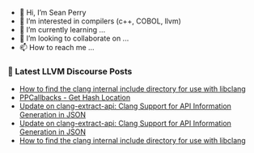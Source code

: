 - 👋 Hi, I’m Sean Perry
- 👀 I’m interested in compilers (c++, COBOL, llvm)
- 🌱 I’m currently learning ...
- 💞️ I’m looking to collaborate on ...
- 📫 How to reach me ...

<!---
s66perry/s66perry is a ✨ special ✨ repository because its `README.md` (this file) appears on your GitHub profile.
You can click the Preview link to take a look at your changes.
--->
### 📕 Latest LLVM Discourse Posts

<!-- DISCOURSE-LLVM:START -->
- [How to find the clang internal include directory for use with libclang](https://discourse.llvm.org/t/how-to-find-the-clang-internal-include-directory-for-use-with-libclang/66514#post_5)
- [PPCallbacks - Get Hash Location](https://discourse.llvm.org/t/ppcallbacks-get-hash-location/66513#post_2)
- [Update on clang-extract-api: Clang Support for API Information Generation in JSON](https://discourse.llvm.org/t/update-on-clang-extract-api-clang-support-for-api-information-generation-in-json/63535#post_3)
- [Update on clang-extract-api: Clang Support for API Information Generation in JSON](https://discourse.llvm.org/t/update-on-clang-extract-api-clang-support-for-api-information-generation-in-json/63535#post_2)
- [How to find the clang internal include directory for use with libclang](https://discourse.llvm.org/t/how-to-find-the-clang-internal-include-directory-for-use-with-libclang/66514#post_4)
<!-- DISCOURSE-LLVM:END -->
